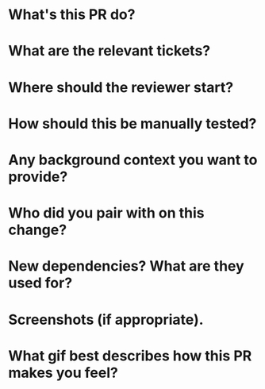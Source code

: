 # What's this PR do?

# What are the relevant tickets?

# Where should the reviewer start?

# How should this be manually tested?

# Any background context you want to provide?

# Who did you pair with on this change?

# New dependencies? What are they used for?

# Screenshots (if appropriate).

# What gif best describes how this PR makes you feel?
